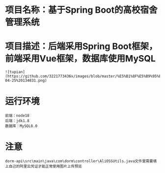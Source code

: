 # 项目名称：基于Spring Boot的高校宿舍管理系统

# 项目描述：后端采用Spring Boot框架，前端采用Vue框架，数据库使用MySQL
    ![tupian](https://github.com/3221773436x/images/blob/master/%E5%B1%8F%E5%B9%95%E6%88%AA%E5%9B%BE%202024-04-25%20134831.png)

# 运行环境
    前端：node18
    后端：jdk1.8
    数据库：MySQL8.0


# 注意
    dorm-api\src\main\java\com\dorm\controller\AliOSSUtils.java文件里需要填上自己的阿里云凭证才能正常使用图片上传预览
